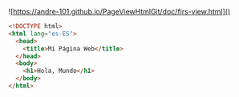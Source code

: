 ![https://andre-101.github.io/PageViewHtmlGit/doc/firs-view.html]()

```html
<!DOCTYPE html>
<html lang="es-ES">
  <head>
    <title>Mi Página Web</title>
  </head>
  <body>
    <h1>Hola, Mundo</h1>
  </body>
</html>
```

